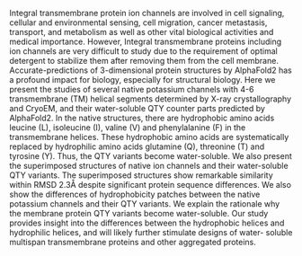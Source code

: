 Integral transmembrane protein ion channels are involved in cell signaling, cellular and
environmental sensing, cell migration, cancer metastasis, transport, and metabolism as well as other
vital biological activities and medical importance. However, Integral transmembrane proteins
including ion channels are very difficult to study due to the requirement of optimal detergent to
stabilize them after removing them from the cell membrane. Accurate-predictions of 3-dimensional
protein structures by AlphaFold2 has a profound impact for biology, especially for structural
biology. Here we present the studies of several native potassium channels with 4-6 transmembrane
(TM) helical segments determined by X-ray crystallography and CryoEM, and their water-soluble
QTY counter parts predicted by AlphaFold2. In the native structures, there are hydrophobic amino
acids leucine (L), isoleucine (I), valine (V) and phenylalanine (F) in the transmembrane helices.
These hydrophobic amino acids are systematically replaced by hydrophilic amino acids glutamine
(Q), threonine (T) and tyrosine (Y). Thus, the QTY variants become water-soluble. We also present
the superimposed structures of native ion channels and their water-soluble QTY variants. The
superimposed structures show remarkable similarity within RMSD 2.3Å despite significant protein
sequence differences. We also show the differences of hydrophobicity patches between the native
potassium channels and their QTY variants. We explain the rationale why the membrane protein
QTY variants become water-soluble. Our study provides insight into the differences between the
hydrophobic helices and hydrophilic helices, and will likely further stimulate designs of water-
soluble multispan transmembrane proteins and other aggregated proteins.


